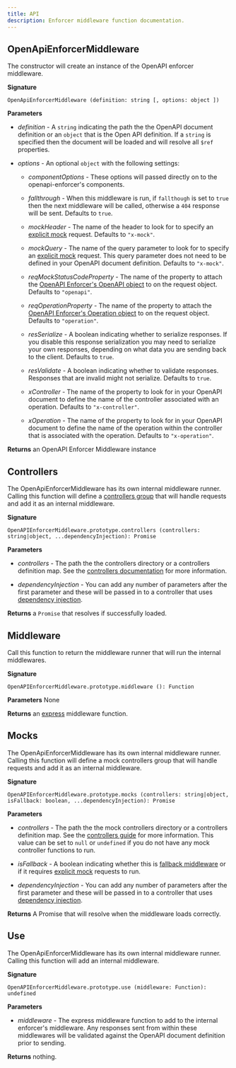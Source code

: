 ```yaml
---
title: API
description: Enforcer middleware function documentation.
---
```


## OpenApiEnforcerMiddleware

The constructor will create an instance of the OpenAPI enforcer middleware.

**Signature** 

`OpenApiEnforcerMiddleware (definition: string [, options: object ])`

**Parameters**

- *definition* - A `string` indicating the path the the OpenAPI document definition or an `object` that is the Open API definition. If a `string` is specified then the document will be loaded and will resolve all `$ref` properties.

- *options* - An optional `object` with the following settings:

  - *componentOptions* - These options will passed directly on to the openapi-enforcer's components.

  - *fallthrough* - When this middleware is run, if `fallthough` is set to `true` then the next middleware will be called, otherwise a `404` response will be sent. Defaults to `true`.

  - *mockHeader* - The name of the header to look for to specify an [explicit mock](guide/mocking.md#explicit-mocking) request. Defaults to `"x-mock"`.

  - *mockQuery* - The name of the query parameter to look for to specify an [explicit mock](guide/mocking.md#explicit-mocking) request. This query parameter does not need to be defined in your OpenAPI document definition. Defaults to `"x-mock"`.

  - *reqMockStatusCodeProperty* - The name of the property to attach the [OpenAPI Enforcer's OpenAPI object](https://byu-oit.github.io/openapi-enforcer/api/components/operation) to on the request object. Defaults to `"openapi"`.

  - *reqOperationProperty* - The name of the property to attach the [OpenAPI Enforcer's Operation object](https://byu-oit.github.io/openapi-enforcer/api/components/operation) to on the request object. Defaults to `"operation"`.
  
  - *resSerialize* - A boolean indicating whether to serialize responses. If you disable this response serialization you may need to serialize your own responses, depending on what data you are sending back to the client. Defaults to `true`.
  
  - *resValidate* - A boolean indicating whether to validate responses. Responses that are invalid might not serialize. Defaults to `true`.

  - *xController* - The name of the property to look for in your OpenAPI document to define the name of the controller associated with an operation. Defaults to `"x-controller"`.

  - *xOperation* - The name of the property to look for in your OpenAPI document to define the name of the operation within the controller that is associated with the operation. Defaults to `"x-operation"`.

**Returns** an OpenAPI Enforcer Middleware instance

## Controllers

The OpenApiEnforcerMiddleware has its own internal middleware runner. Calling this function will define a [controllers group](./guide/controllers.md) that will handle requests and add it as an internal middleware.

**Signature**

`OpenAPIEnforcerMiddleware.prototype.controllers (controllers: string|object, ...dependencyInjection): Promise`

**Parameters**

- *controllers* - The path the the controllers directory or a controllers definition map. See the [controllers documentation](./guide/controllers.md) for more information.

- *dependencyInjection* - You can add any number of parameters after the first parameter and these will be passed in to a controller that uses [dependency injection](./guide/controllers.md#dependency-injection).

**Returns** a `Promise` that resolves if successfully loaded.

## Middleware

Call this function to return the middleware runner that will run the internal middlewares.

**Signature**

`OpenAPIEnforcerMiddleware.prototype.middleware (): Function`

**Parameters** None

**Returns** an [express](https://www.npmjs.com/package/express) middleware function.

## Mocks

The OpenApiEnforcerMiddleware has its own internal middleware runner. Calling this function will define a mock controllers group that will handle requests and add it as an internal middleware.

**Signature**

`OpenAPIEnforcerMiddleware.prototype.mocks (controllers: string|object, isFallback: boolean, ...dependencyInjection): Promise`

**Parameters**

- *controllers* - The path the the mock controllers directory or a controllers definition map. See the [controllers guide](./guide/controllers.md) for more information. This value can be set to `null` or `undefined` if you do not have any mock controller functions to run.

- *isFallback* - A boolean indicating whether this is [fallback middleware](guide/mocking.md#fallback-mocking) or if it requires [explicit mock](guide/mocking.md#explicit-mocking) requests to run.

- *dependencyInjection* - You can add any number of parameters after the first parameter and these will be passed in to a controller that uses [dependency injection](./guide/controllers.md#dependency-injection).

**Returns** A Promise that will resolve when the middleware loads correctly.

## Use

The OpenApiEnforcerMiddleware has its own internal middleware runner. Calling this function will add an internal middleware.

**Signature**

`OpenAPIEnforcerMiddleware.prototype.use (middleware: Function): undefined`

**Parameters**

- *middleware* - The express middleware function to add to the internal enforcer's middleware. Any responses sent from within these middlewares will be validated against the OpenAPI document definition prior to sending.

**Returns** nothing.
